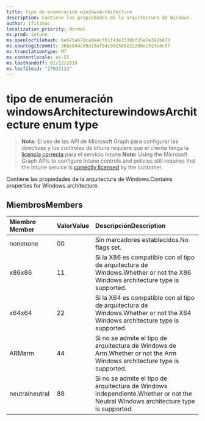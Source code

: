 ```yaml
---
title: tipo de enumeración windowsArchitecture
description: Contiene las propiedades de la arquitectura de Windows.
author: tfitzmac
localization_priority: Normal
ms.prod: intune
ms.openlocfilehash: 6e675a670ca0e4cf01f43e3338bf35e7e342b673
ms.sourcegitcommit: 36be044c89a19af84c93e586e22200ec919e4c9f
ms.translationtype: MT
ms.contentlocale: es-ES
ms.lasthandoff: 01/12/2019
ms.locfileid: "27937113"
---
```

# <a name="windowsarchitecture-enum-type"></a><span data-ttu-id="57fb5-103">tipo de enumeración windowsArchitecture</span><span class="sxs-lookup"><span data-stu-id="57fb5-103">windowsArchitecture enum type</span></span>

> <span data-ttu-id="57fb5-104">**Nota:** El uso de las API de Microsoft Graph para configurar las directivas y los controles de Intune requiere que el cliente tenga la [licencia correcta](https://go.microsoft.com/fwlink/?linkid=839381) para el servicio Intune.</span><span class="sxs-lookup"><span data-stu-id="57fb5-104">**Note:** Using the Microsoft Graph APIs to configure Intune controls and policies still requires that the Intune service is [correctly licensed](https://go.microsoft.com/fwlink/?linkid=839381) by the customer.</span></span>

<span data-ttu-id="57fb5-105">Contiene las propiedades de la arquitectura de Windows.</span><span class="sxs-lookup"><span data-stu-id="57fb5-105">Contains properties for Windows architecture.</span></span>
## <a name="members"></a><span data-ttu-id="57fb5-106">Miembros</span><span class="sxs-lookup"><span data-stu-id="57fb5-106">Members</span></span>
|<span data-ttu-id="57fb5-107">Miembro	</span><span class="sxs-lookup"><span data-stu-id="57fb5-107">Member</span></span>|<span data-ttu-id="57fb5-108">Valor</span><span class="sxs-lookup"><span data-stu-id="57fb5-108">Value</span></span>|<span data-ttu-id="57fb5-109">Descripción</span><span class="sxs-lookup"><span data-stu-id="57fb5-109">Description</span></span>|
|:---|:---|:---|
|<span data-ttu-id="57fb5-110">none</span><span class="sxs-lookup"><span data-stu-id="57fb5-110">none</span></span>|<span data-ttu-id="57fb5-111">0</span><span class="sxs-lookup"><span data-stu-id="57fb5-111">0</span></span>|<span data-ttu-id="57fb5-112">Sin marcadores establecidos.</span><span class="sxs-lookup"><span data-stu-id="57fb5-112">No flags set.</span></span>|
|<span data-ttu-id="57fb5-113">x86</span><span class="sxs-lookup"><span data-stu-id="57fb5-113">x86</span></span>|<span data-ttu-id="57fb5-114">1</span><span class="sxs-lookup"><span data-stu-id="57fb5-114">1</span></span>|<span data-ttu-id="57fb5-115">Si la X86 es compatible con el tipo de arquitectura de Windows.</span><span class="sxs-lookup"><span data-stu-id="57fb5-115">Whether or not the X86 Windows architecture type is supported.</span></span>|
|<span data-ttu-id="57fb5-116">x64</span><span class="sxs-lookup"><span data-stu-id="57fb5-116">x64</span></span>|<span data-ttu-id="57fb5-117">2</span><span class="sxs-lookup"><span data-stu-id="57fb5-117">2</span></span>|<span data-ttu-id="57fb5-118">Si la X64 es compatible con el tipo de arquitectura de Windows.</span><span class="sxs-lookup"><span data-stu-id="57fb5-118">Whether or not the X64 Windows architecture type is supported.</span></span>|
|<span data-ttu-id="57fb5-119">ARM</span><span class="sxs-lookup"><span data-stu-id="57fb5-119">arm</span></span>|<span data-ttu-id="57fb5-120">4</span><span class="sxs-lookup"><span data-stu-id="57fb5-120">4</span></span>|<span data-ttu-id="57fb5-121">Si no se admite el tipo de arquitectura de Windows de Arm.</span><span class="sxs-lookup"><span data-stu-id="57fb5-121">Whether or not the Arm Windows architecture type is supported.</span></span>|
|<span data-ttu-id="57fb5-122">neutral</span><span class="sxs-lookup"><span data-stu-id="57fb5-122">neutral</span></span>|<span data-ttu-id="57fb5-123">8</span><span class="sxs-lookup"><span data-stu-id="57fb5-123">8</span></span>|<span data-ttu-id="57fb5-124">Si no se admite el tipo de arquitectura de Windows independiente.</span><span class="sxs-lookup"><span data-stu-id="57fb5-124">Whether or not the Neutral Windows architecture type is supported.</span></span>|



